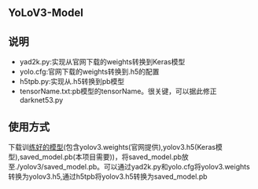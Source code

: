 ## YoLoV3-Model ##
## 说明 ##
+ yad2k.py:实现从官网下载的weights转换到Keras模型
+ yolo.cfg:官网下载的weights转换到.h5的配置
+ h5tpb.py:实现从.h5转换到pb模型
+ tensorName.txt:pb模型的tensorName。很关键，可以据此修正darknet53.py
## 使用方式 ##
下载训[练好的模型](https://pan.baidu.com/s/1hobB8P947ODJTKGdl7kUvQ)(包含yolov3.weights(官网提供),yolov3.h5(Keras模型),saved_model.pb(本项目需要))，将saved_model.pb放至./yolov3/saved_model.pb。可以通过yad2k.py和yolo.cfg将yolov3.weights转换为yolov3.h5,通过h5tpb将yolov3.h5转换为saved_model.pb
